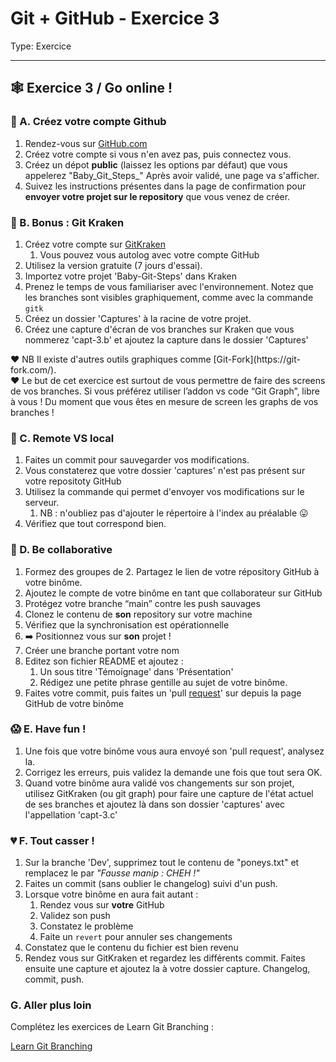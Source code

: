 # Git + GitHub - Exercice 3

Type: Exercice

---

## 🕸️ Exercice 3 / Go online !

### 🐙 A. Créez votre compte Github

1. Rendez-vous sur [GitHub.com](http://GitHub.com) 
2. Créez votre compte si vous n'en avez pas, puis connectez vous. 
3. Créez un dépot **public** (laissez les options par défaut) que vous appelerez "Baby_Git_Steps_*<votre nom>*" Après avoir validé, une page va s'afficher.
4. Suivez les instructions présentes dans la page de confirmation pour **envoyer votre projet sur le repository** que vous venez de créer.

### 🦑 B. Bonus : Git Kraken

1. Créez votre compte sur [GitKraken](https://www.gitkraken.com/)
    1. Vous pouvez vous autolog avec votre compte GitHub
2. Utilisez la version gratuite (7 jours d'essai). 
3. Importez votre projet 'Baby-Git-Steps' dans Kraken
4. Prenez le temps de vous familiariser avec l'environnement. Notez que les branches sont visibles graphiquement, comme avec la commande `gitk` 
5. Créez un dossier 'Captures' à la racine de votre projet. 
6. Créez une capture d'écran de vos branches sur Kraken que vous nommerez 'capt-3.b' et ajoutez la capture dans le dossier 'Captures'

<aside>
❤️ NB Il existe d'autres outils graphiques comme [Git-Fork](https://git-fork.com/).

</aside>

<aside>
❤️ Le but de cet exercice est surtout de vous permettre de faire des screens de vos branches. Si vous préférez utiliser l’addon vs code “Git Graph”, libre à vous ! Du moment que vous êtes en mesure de screen les graphs de vos branches !

</aside>

### 🔄 C. Remote VS local

1. Faites un commit pour sauvegarder vos modifications.
2. Vous constaterez que votre dossier 'captures' n'est pas présent sur votre repositoty GitHub
3. Utilisez la commande qui permet d'envoyer vos modifications sur le serveur. 
    1. NB : n'oubliez pas d'ajouter le répertoire à l'index au préalable 😛
4. Vérifiez que tout correspond bien.

### 🙏 D. Be collaborative

1. Formez des groupes de 2. Partagez le lien de votre répository GitHub à votre binôme. 
2. Ajoutez le compte de votre binôme en tant que collaborateur sur GitHub
3. Protégez votre branche “main” contre les push sauvages
4. Clonez le contenu de **son** repository sur votre machine
5. Vérifiez que la synchronisation est opérationnelle
6. ➡️ Positionnez vous sur **son** projet !
7. Créer une branche portant votre nom
8. Editez son fichier README et ajoutez : 
    1. Un sous titre 'Témoignage' dans 'Présentation'
    2. Rédigez une petite phrase gentille au sujet de votre binôme.
9. Faites votre commit, puis faites un 'pull [request](https://docs.github.com/en/pull-requests/collaborating-with-pull-requests)' sur depuis la page GitHub de votre binôme

### 😱 E. Have fun !

1. Une fois que votre binôme vous aura envoyé son 'pull request', analysez la. 
2. Corrigez les erreurs, puis validez la demande une fois que tout sera OK. 
3. Quand votre binôme aura validé vos changements sur son projet, utilisez GitKraken (ou git graph) pour faire une capture de l'état actuel de ses branches et ajoutez là dans son dossier 'captures' avec l'appellation 'capt-3.c'

### 💔 F. Tout casser !

1. Sur la branche 'Dev', supprimez tout le contenu de "poneys.txt" et remplacez le par *"Fausse manip : CHEH !"*
2. Faites un commit (sans oublier le changelog) suivi d'un push. 
3. Lorsque votre binôme en aura fait autant :
    1. Rendez vous sur **votre** GitHub
    2. Validez son push
    3. Constatez le problème
    4. Faite un `revert` pour annuler ses changements
4. Constatez que le contenu du fichier est bien revenu
5. Rendez vous sur GitKraken et regardez les différents commit. Faites ensuite une capture et ajoutez la à votre dossier capture. Changelog, commit, push.

### G. Aller plus loin

Complétez les exercices de Learn Git Branching : 

[Learn Git Branching](https://learngitbranching.js.org/)